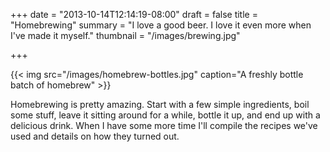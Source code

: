 +++
date = "2013-10-14T12:14:19-08:00"
draft = false
title = "Homebrewing"
summary = "I love a good beer. I love it even more when I've made it myself."
thumbnail = "/images/brewing.jpg"

+++

{{< img src="/images/homebrew-bottles.jpg" caption="A freshly bottle batch of homebrew" >}}

Homebrewing is pretty amazing. Start with a few simple ingredients, boil some 
stuff, leave it sitting around for a while, bottle it up, and end up with a 
delicious drink. When I have some more time I'll compile the recipes we've used 
and details on how they turned out.
